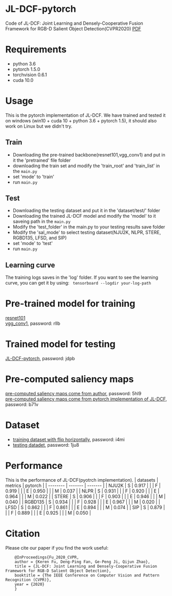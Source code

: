 # JL-DCF-pytorch

Code of JL-DCF: Joint Learning and Densely-Cooperative Fusion Framework for RGB-D Salient Object Detection(CVPR2020)  [PDF](https://arxiv.org/pdf/2004.08515v1)

# Requirements
* python 3.6 <br>
* pytorch 1.5.0 <br>
* torchvision 0.6.1 <br>
* cuda 10.0

# Usage
This is the pytorch implementation of JL-DCF. We have trained and tested it on windows (win10 + cuda 10 + python 3.6 + pytorch 1.5),
it should also work on Linux but we didn't try. 

## Train 
* Downloading the pre-trained backbone(resnet101,vgg_conv1) and put in it the 'pretrained' file folder
* downloading the train set and modify the 'train_root' and 'train_list' in the `main.py`
* set 'mode' to 'train'
* run `main.py`

## Test 
* Downloading the testing dataset and put it in the 'dataset/test/' folder 
* Downloading the trained JL-DCF model and modify the 'model' to it saveing path in the `main.py`
* Modify the 'test_folder' in the main.py to your testing results save folder
* Modify the 'sal_mode' to select testing dataset(NJU2K, NLPR, STERE, RGBD135, LFSD, and SIP)
* set 'mode' to 'test'
* run `main.py`

## Learning curve
The training logs saves in the 'log' folder. If you want to see the learning curve, you can get it by using: ` tensorboard --logdir your-log-path`

# Pre-trained model for training
[resnet101](https://download.pytorch.org/models/resnet101-5d3b4d8f.pth)<br>
[vgg_conv1](https://pan.baidu.com/s/1CJyNALzPIAiHrDSMcRO2yA), password: rllb<br>

# Trained model for testing
[JL-DCF-pytorch](https://pan.baidu.com/s/1KoxUvnnM5zJoFPEkrv7b1Q), password: jdpb<br>

# Pre-computed saliency maps
[pre-computed saliency maps come from author](https://pan.baidu.com/s/1gaIucFyCWlE4f1qhPKzzTw), password:  5hl9<br>
[pre-computed saliency maps come from pytorch implementation of JL-DCF](https://pan.baidu.com/s/1FmubauYT2N6BH2NWGxzpTQ), password:  b71v<br>

# Dataset
* [training dataset with flip horizontally](https://pan.baidu.com/s/1vrVcRFTMRO5v-A6Q2Y3-Nw), password:  i4mi<br>
* [testing datadet](https://pan.baidu.com/s/13P-f3WbA76NVtRePcFbVFw), password:   1ju8<br>

# Performance
This is the performance of JL-DCF(pyotrch implementation).
| datasets | metrics | pytorch |
| -------- | ------- | ------- |
| NJU2K    | S       | 0.917   |
|          | F       | 0.919   |
|          | E       | 0.950   |
|          | M       | 0.037   |
| NLPR     | S       | 0.931   |
|          | F       | 0.920   |
|          | E       | 0.964   |
|          | M       | 0.022   |
| STERE    | S       | 0.906   |
|          | F       | 0.903   |
|          | E       | 0.946   |
|          | M       | 0.040   |
| RGBD135  | S       | 0.934   |
|          | F       | 0.928   |
|          | E       | 0.967   |
|          | M       | 0.020   |
| LFSD     | S       | 0.862   |
|          | F       | 0.861   |
|          | E       | 0.894   |
|          | M       | 0.074   |
| SIP      | S       | 0.879   |
|          | F       | 0.889   |
|          | E       | 0.925   |
|          | M       | 0.050   |

# Citation
Please cite our paper if you find the work useful:<br>

        @InProceedings{Fu_2020_CVPR,
        author = {Keren Fu, Deng-Ping Fan, Ge-Peng Ji, Qijun Zhao},
        title = {JL-DCF: Joint Learning and Densely-Cooperative Fusion Framework for RGB-D Salient Object Detection},
        booktitle = {The IEEE Conference on Computer Vision and Pattern Recognition (CVPR)},
        year = {2020}
        }
